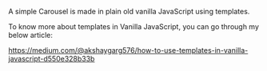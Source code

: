 A simple Carousel is made in plain old vanilla JavaScript using templates.

To know more about templates in Vanilla JavaScript, you can go through my below article:

https://medium.com/@akshaygarg576/how-to-use-templates-in-vanilla-javascript-d550e328b33b
